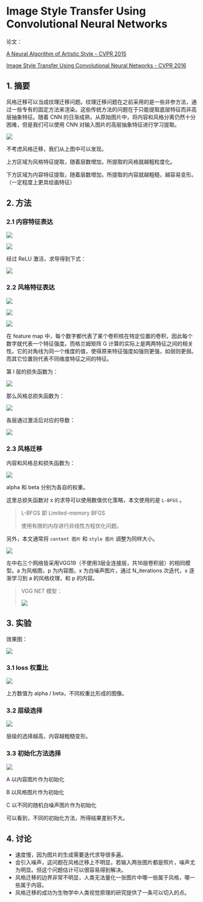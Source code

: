 # Image Style Transfer Using Convolutional Neural Networks

论文：

[A Neural Algorithm of Artistic Style - CVPR 2015](https://arxiv.org/abs/1508.06576)

[Image Style Transfer Using Convolutional Neural Networks - CVPR 2016](https://www.cv-foundation.org/openaccess/content_cvpr_2016/papers/Gatys_Image_Style_Transfer_CVPR_2016_paper.pdf)

## 1. 摘要

风格迁移可以当成纹理迁移问题。纹理迁移问题在之前采用的是一些非参方法，通过一些专有的固定方法来渲染。这些传统方法的问题在于只能提取底层特征而非高层抽象特征。随着 CNN 的日渐成熟，从原始图片中，将内容和风格分离仍然十分困难，但是我们可以使用 CNN 对输入图片的高层抽象特征进行学习提取。

![](pics/fig_1.png)

不考虑风格迁移，我们从上图中可以发现。

上方区域为风格特征提取，随着层数增加，所提取的风格就越粗粒度化。

下方区域为内容特征提取，随着层数增加，所提取的内容就越粗糙，越容易变形。（一定程度上更具绘画特征）

## 2. 方法

### 2.1 内容特征表达

![](pics/table_1.png)

![](pics/1.png)

经过 ReLU 激活，求导得到下式：



![](pics/2.png)





### 2.2 风格特征表达

![](pics/table_2.png)

![](pics/3.png)

![](/pics/4.png)

在 feature map 中，每个数字都代表了某个卷积核在特定位置的卷积，因此每个数字就代表一个特征强度。而格兰姆矩阵 G 计算的实际上是两两特征之间的相关性。它的对角线为同一个维度的值，使得原来特征强度如强则更强，如弱则更弱。而其它位置则代表不同维度特征之间的特征。



第 l 层的损失函数为：

![](pics/5.png)

那么风格总损失函数为：

![](pics/6.png)

各层通过激活后对应的导数：

![](pics/7.png)

### 2.3 风格迁移

内容和风格总和损失函数为：

![](pics/8.png)

alpha 和 beta 分别为各自的权重。

这里总损失函数对 x 的求导可以使用数值优化策略，本文使用的是 `L-BFGS` 。

> L-BFGS 即 Limited-memory BFGS
>
> 使用有限的内存进行非线性方程优化问题。

另外，本文通常将 `content 图片` 和 `style 图片` 调整为同样大小。

![](pics/fig_2.png)

左中右三个网络皆采用VGG19（不使用3层全连接层，共16层卷积层）的相同模型。a 为风格图，p 为内容图，x 为白噪声图片，通过 N_iterations 次迭代，x 逐渐学习到 a 的风格纹理，和 p 的内容。

> VGG NET 模型：
>
> ![](pics/0.png)

## 3. 实验

效果图：

![](pics/fig_3.png)

### 3.1 loss 权重比

![](pics/fig_4.png)

上方数值为 alpha / beta，不同权重比形成的图像。

### 3.2 层级选择

![](pics/fig_5.png)

层级的选择越高，内容越粗糙变形。



### 3.3 初始化方法选择

![](pics/fig_6.png)

A 以内容图片作为初始化

B 以风格图片作为初始化

C 以不同的随机白噪声图片作为初始化

可以看到，不同的初始化方法，所得结果差别不大。

## 4. 讨论

* 速度慢，因为图片的生成需要迭代求导很多遍。
* 会引入噪声，这问题在风格迁移上不明显，若输入两张图片都是照片，噪声尤为明显。但这个问题估计可以很容易得到解决。
* 风格迁移的边界非常不明显，人类无法量化一张图片中哪一些属于风格，哪一些属于内容。
* 风格迁移的成功为生物学中人类视觉原理的研究提供了一条可以切入的点。